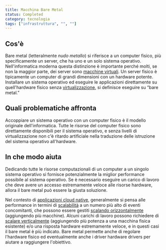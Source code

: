 ```yaml
---
title: Macchina Bare Metal
status: Completed
category: tecnologia
tags: ["infrastruttura", "", ""]
---
```


## Cos'è

Bare metal (letteralmente _nudo metallo_) si riferisce a un computer fisico, più specificamente un server, che ha uno e un solo sistema operativo.
Nell'informatica moderna questa distinzione è importante perché molti, se non la maggior parte, dei server sono [macchine virtuali](/it/virtual-machine/).
Un server fisico è tipicamente un computer di grandi dimensioni con un hardware potente.
Installare un sistema operativo ed eseguire le applicazioni direttamente su quell'hardware fisico senza [virtualizzazione](/it/virtualization/), si definisce eseguire su “bare metal.”

## Quali problematiche affronta

Accoppiare un sistema operativo con un computer fisico è il modello originale dell'informatica.
Tutte le risorse del computer fisico sono direttamente disponibili per il sistema operativo, e senza livelli di virtualizzazione non c'è ritardo artificiale nella traduzione delle istruzione del sistema operativo all'hardware.

## In che modo aiuta

Dedicando tutte le risorse computazionali di un computer a un singolo sistema operativo si fornisce potenzialmente la miglior performance possibile al sistema operativo.
Se è necessario eseguire un carico di lavoro che deve avere un accesso estremamente veloce alle risorse hardware, allora il bare metal può essere la giusta soluzione.

Nel contesto di [applicazioni cloud native](/it/cloud-native-apps/),
generalmente si pensa alle performance in termini di [scalabilità](/it/scalability/) a un numero più alto di eventi concomitanti,
che possono essere gestiti [scalando orizzontalmente](/it/horizontal-scaling/) (aggiungendo più macchine).
Alcuni carichi di lavoro possono richiedere di [scalare verticalmente](/it/vertical-scaling/) (aggiungendo più potenza a una macchina fisica esistente)
e/o una risposta hardware estremamente veloce, e in questi casi il bare metal è più indicato.
Bare metal permette anche di regolare l'hardware fisico ed eventualmente anche i driver hardware drivers per aiutare a raggiungere l'obiettivo.
